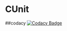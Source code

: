 # CUnit

##codacy
[![Codacy Badge](https://app.codacy.com/project/badge/Grade/1b4d3c9ef51c45829d978b01c2d86dc9)](https://www.codacy.com/gh/sukhwindersingh412/CUnit/dashboard?utm_source=github.com&amp;utm_medium=referral&amp;utm_content=sukhwindersingh412/CUnit&amp;utm_campaign=Badge_Grade)
